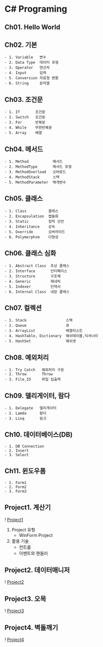 # C\# Programing

## Ch01. Hello World
## Ch02. 기본
	- 1. Variable   변수
	- 2. Data Type  데이터 유형
	- 3. Operator   연산자
	- 4. Input      입력
	- 5. Conversion 자료형 변환
	- 6. String     문자열
## Ch03. 조건문
	- 1. If 	  조건문
	- 2. Switch   조건문
	- 3. For 	  반복문
	- 4. While 	  무한반복문
	- 5. Array 	  배열
## Ch04. 메서드
	- 1. Method 		  메서드
	- 2. MethodType       메서드 유형 
	- 3. MethodOverload   오버로드
	- 4. MethodStack 	  스택
	- 5. MethodParameter  매개변수
## Ch05. 클래스 
	- 1. Class			클래스
	- 2. Encapsulation	캡슐화
	- 3. Static			정적 선언
	- 4. Inheritance	상속
	- 5. Override		오버라이드
	- 6. Polymorphsm	다형성
## Ch06. 클래스 심화
	- 1. Abstract Class  추상 클래스
	- 2. Interface		 인터페이스
	- 3. Structure		 구조체
	- 4. Generic		 제네릭
	- 5. Indexer		 인덱서
	- 6. Internal Class  내장 클래스
## Ch07. 컬렉션
	- 1. Stack 					스택
	- 2. Queue					큐
	- 3. ArrayList 				배열리스트
	- 4. HashTable, Dictionary 	해쉬테이블,딕셔너리
	- 5. HashSet				해쉬셋
## Ch08. 예외처리
	- 1. Try Catch 	 예외처리 구문
	- 2. Throw		 Throw
	- 3. File_IO	 파일 입출력
## Ch09. 델리게이터, 람다
	- 1. Delegate	델리게이터
	- 2. Lamda		람다
	- 3. Linq		링크
## Ch10. 데이터베이스(DB)
	- 1. DB Connection
	- 2. Insert
	- 3. Select
## Ch11. 윈도우폼
	- 1. Form1
	- 2. Form2
	- 3. Form3
## Project1. 계산기
! [Project1](./Project1/Project1.png)
1. Project 유형
	- WinForm Project
2. 활용 기술
	- 컨트롤
	- 이벤트와 핸들러
## Project2. 데이터매니저
! [Project2](./Project2/Project2.png)

## Project3. 오목
! [Project3](./Project3/Project3.png)

## Project4. 벽돌깨기
! [Project4](./Project4/Project4.png)
